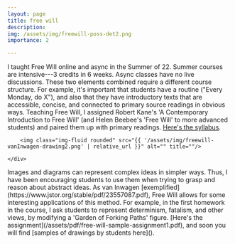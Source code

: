 ```yaml
---
layout: page
title: free will 
description:
img: /assets/img/freewill-poss-det2.png
importance: 2

---
```


I taught Free Will online and async in the Summer of 22. Summer courses are intensive---3 credits in 6 weeks. Async classes have no live discussions. These two elements combined require a different course structure. For example, it's important that students have a routine ("Every Monday, do X"), and also that they have introductory texts that are accessible, concise, and connected to primary source readings in obvious ways. Teaching Free Will, I assigned Robert Kane's 'A Contemporary Introduction to Free Will' (and Helen Beebee's 'Free Will' to more advanced students) and paired them up with primary readings. [Here's the syllabus](/assets/pdf/Syllabus-free-will.pdf).

<div class="row">
    <div class="col-sm mt-3 mt-md-0">
         
        <img class="img-fluid rounded" src="{{ '/assets/img/freewill-vanInwagen-drawing2.png' | relative_url }}" alt="" title=""/>
        
    </div>
</div>
<div class="caption">
    
</div>
Images and diagrams can represent complex ideas in simpler ways. Thus, I have been encouraging students to use them when trying to grasp and reason about abstract ideas. As van Inwagen [exemplified](https://www.jstor.org/stable/pdf/23557087.pdf), Free Will allows for some interesting applications of this method. For example, in the first homework in the course, I ask students to represent determinism, fatalism, and other views, by modifying a 'Garden of Forking Paths' figure. [Here's the assignment](/assets/pdf/free-will-sample-assignment1.pdf), and soon you will find [samples of drawings by students here]().
